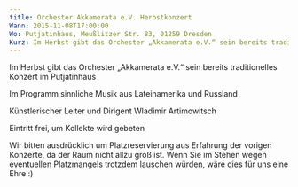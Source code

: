 ```yaml
---
title: Orchester Akkamerata e.V. Herbstkonzert
Wann: 2015-11-08T17:00:00
Wo: Putjatinhaus, Meußlitzer Str. 83, 01259 Dresden
Kurz: Im Herbst gibt das Orchester „Akkamerata e.V.“ sein bereits traditionelles Konzert im Putjatinhaus. -  Künstlerischer Leiter und Dirigent Wladimir Artimowitsch
---
```


Im Herbst gibt das Orchester „Akkamerata e.V.“ sein bereits traditionelles Konzert im Putjatinhaus
  
Im Programm sinnliche Musik aus Lateinamerika und Russland


Künstlerischer Leiter und Dirigent Wladimir Artimowitsch

Eintritt frei, um Kollekte wird gebeten
 
Wir bitten ausdrücklich um Platzreservierung aus Erfahrung der vorigen Konzerte, da der Raum nicht allzu groß ist.
 Wenn Sie im Stehen wegen eventuellen Platzmangels trotzdem lauschen würden, wäre dies für uns eine Ehre :)